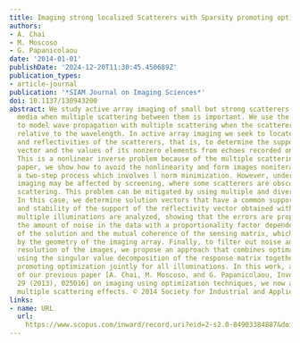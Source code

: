 ```yaml
---
title: Imaging strong localized Scatterers with Sparsity promoting optimization
authors:
- A. Chai
- M. Moscoso
- G. Papanicolaou
date: '2014-01-01'
publishDate: '2024-12-20T11:30:45.450689Z'
publication_types:
- article-journal
publication: '*SIAM Journal on Imaging Sciences*'
doi: 10.1137/130943200
abstract: We study active array imaging of small but strong scatterers in homogeneous
  media when multiple scattering between them is important. We use the Foldy-Lax equations
  to model wave propagation with multiple scattering when the scatterers are small
  relative to the wavelength. In active array imaging we seek to locate the positions
  and reflectivities of the scatterers, that is, to determine the support of the reflectivity
  vector and the values of its nonzero elements from echoes recorded on the array.
  This is a nonlinear inverse problem because of the multiple scattering. In this
  paper, we show how to avoid the nonlinearity and form images noniteratively through
  a two-step process which involves l norm minimization. However, under certain illuminations
  imaging may be affected by screening, where some scatterers are obscured by multiple
  scattering. This problem can be mitigated by using multiple and diverse illuminations.
  In this case, we determine solution vectors that have a common support. The uniqueness
  and stability of the support of the reflectivity vector obtained with single or
  multiple illuminations are analyzed, showing that the errors are proportional to
  the amount of noise in the data with a proportionality factor dependent on the sparsity
  of the solution and the mutual coherence of the sensing matrix, which is determined
  by the geometry of the imaging array. Finally, to filter out noise and improve the
  resolution of the images, we propose an approach that combines optimal illuminations
  using the singular value decomposition of the response matrix together with sparsity
  promoting optimization jointly for all illuminations. In this work, an extension
  of our previous paper [A. Chai, M. Moscoso, and G. Papanicolaou, Inverse Problems,
  29 (2013), 025016] on imaging using optimization techniques, we now account for
  multiple scattering effects. © 2014 Society for Industrial and Applied Mathematics.
links:
- name: URL
  url: 
    https://www.scopus.com/inward/record.uri?eid=2-s2.0-84903384887&doi=10.1137%2f130943200&partnerID=40&md5=3c5ebb396d95d28d91ebd52b1098599f
---
```

